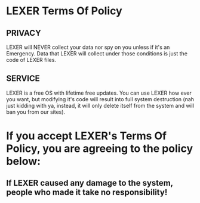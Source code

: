 # LEXER Terms Of Policy

## PRIVACY
LEXER will NEVER collect your data nor spy on you unless if it's an Emergency. Data that LEXER will collect under those conditions is just the code of LEXER files.

## SERVICE
LEXER is a free OS with lifetime free updates. You can use LEXER how ever you want, but modifying it's code will result into full system destruction (nah just kidding with ya, instead, it will only delete itself from the system and will ban you from our sites).

# If you accept LEXER's Terms Of Policy, you are agreeing to the policy below:
## If LEXER caused any damage to the system, people who made it take no responsibility!
